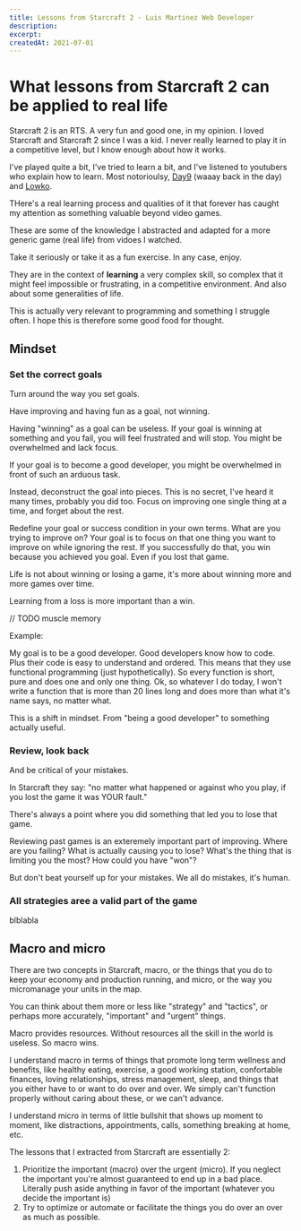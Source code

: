 ```yaml
---
title: Lessons from Starcraft 2 - Luis Martinez Web Developer
description:
excerpt:
createdAt: 2021-07-01
---
```


# What lessons from Starcraft 2 can be applied to real life

Starcraft 2 is an RTS. A very fun and good one, in my opinion. I loved Starcraft and Starcraft 2 since I was a kid. I never really learned to play it in a competitive level, but I know enough about how it works.

I've played quite a bit, I've tried to learn a bit, and I've listened to youtubers who explain how to learn. Most notorioulsy, [Day9](https://www.youtube.com/channel/UCaxar6TBM-94_ezoS00fLkA) (waaay back in the day) and [Lowko](https://www.youtube.com/channel/UCZNTsLA6t6bRoj-5QRmqt_w).

THere's a real learning process and qualities of it that forever has caught my attention as something valuable beyond video games.

These are some of the knowledge I abstracted and adapted for a more generic game (real life) from vidoes I watched.

Take it seriously or take it as a fun exercise. In any case, enjoy.

They are in the context of **learning** a very complex skill, so complex that it might feel impossible or frustrating, in a competitive environment. And also about some generalities of life.

This is actually very relevant to programming and something I struggle often. I hope this is therefore some good food for thought.

## Mindset

### Set the correct goals

Turn around the way you set goals.

Have improving and having fun as a goal, not winning.

Having "winning" as a goal can be useless. If your goal is winning at something and you fail, you will feel frustrated and will stop. You might be overwhelmed and lack focus.

If your goal is to become a good developer, you might be overwhelmed in front of such an arduous task.

Instead, deconstruct the goal into pieces. This is no secret, I've heard it many times, probably you did too. Focus on improving one single thing at a time, and forget about the rest.

Redefine your goal or success condition in your own terms. What are you trying to improve on? Your goal is to focus on that one thing you want to improve on while ignoring the rest. If you successfully do that, you win because you achieved you goal. Even if you lost that game.

Life is not about winning or losing a game, it's more about winning more and more games over time.

Learning from a loss is more important than a win.

// TODO muscle memory

Example:

My goal is to be a good developer. Good developers know how to code. Plus their code is easy to understand and ordered. This means that they use functional programming (just hypothetically). So every function is short, pure and does one and only one thing. Ok, so whatever I do today, I won't write a function that is more than 20 lines long and does more than what it's name says, no matter what.

This is a shift in mindset. From "being a good developer" to something actually useful.

### Review, look back

And be critical of your mistakes.

In Starcraft they say: "no matter what happened or against who you play, if you lost the game it was YOUR fault."

There's always a point where you did something that led you to lose that game.

Reviewing past games is an exteremely important part of improving. Where are you failing? What is actually causing you to lose? What's the thing that is limiting you the most? How could you have "won"?

But don't beat yourself up for your mistakes. We all do mistakes, it's human.

### All strategies aree a valid part of the game

blblabla

## Macro and micro

There are two concepts in Starcraft, macro, or the things that you do to keep your economy and production running, and micro, or the way you micromanage your units in the map.

You can think about them more or less like "strategy" and "tactics", or perhaps more accurately, "important" and "urgent" things.

Macro provides resources. Without resources all the skill in the world is useless. So macro wins.

I understand macro in terms of things that promote long term wellness and benefits, like healthy eating, exercise, a good working station, confortable finances, loving relationships, stress management, sleep, and things that you either have to or want to do over and over. We simply can't function properly without caring about these, or we can't advance.

I understand micro in terms of little bullshit that shows up moment to moment, like distractions, appointments, calls, something breaking at home, etc.

The lessons that I extracted from Starcraft are essentially 2:

1. Prioritize the important (macro) over the urgent (micro). If you neglect the important you're almost guaranteed to end up in a bad place. Literally push aside anything in favor of the important (whatever you decide the important is)
2. Try to optimize or automate or facilitate the things you do over an over as much as possible.
